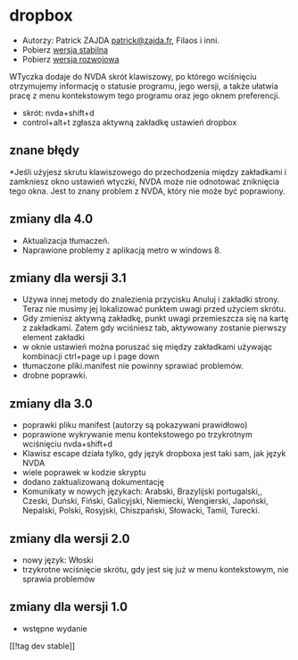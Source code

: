 # dropbox #

* Autorzy: Patrick ZAJDA <patrick@zajda.fr>, Filaos i inni.
* Pobierz [wersja stabilna][1]
* Pobierz [wersja rozwojowa][2]

WTyczka dodaje do NVDA skrót klawiszowy, po którego wciśnięciu otrzymujemy
informację o statusie programu, jego wersji, a także ułatwia pracę z menu
kontekstowym tego programu oraz jego oknem preferencji.

* skrót: nvda+shift+d
* control+alt+t zgłasza aktywną zakładkę ustawień dropbox

## znane błędy ##

*Jeśli użyjesz skrutu klawiszowego do przechodzenia między zakładkami i zamkniesz okno ustawień wtyczki, NVDA może nie odnotować zniknięcia tego okna.
Jest to znany problem z NVDA, który nie może być poprawiony.

## zmiany dla 4.0 ##

* Aktualizacja tłumaczeń.
* Naprawione problemy z aplikacją metro w windows 8.

## zmiany dla wersji 3.1 ##

* Używa innej metody do znalezienia przycisku Anuluj i zakładki
  strony. Teraz nie musimy jej lokalizować punktem uwagi przed użyciem
  skrótu.
* Gdy zmienisz aktywną zakładkę, punkt uwagi przemieszcza się na kartę z
  zakładkami. Zatem gdy wciśniesz tab, aktywowany zostanie pierwszy element
  zakładki
* w oknie ustawień można poruszać się między zakładkami używając kombinacji
  ctrl+page up i page down
* tłumaczone pliki.manifest nie powinny sprawiać problemów.
* drobne poprawki.

## zmiany dla 3.0 ##

* poprawki pliku manifest (autorzy są pokazywani prawidłowo)
* poprawione wykrywanie menu kontekstowego po trzykrotnym wciśnięciu
  nvda+shift+d
* Klawisz escape działa tylko, gdy język dropboxa jest taki sam, jak język
  NVDA
* wiele poprawek w kodzie skryptu
* dodano zaktualizowaną dokumentację
* Komunikaty w nowych językach: Arabski, Brazylijski portugalski,, Czeski,
  Duński, Fiński, Galicyjski, Niemiecki, Wengierski, Japoński, Nepalski,
  Polski, Rosyjski, Chiszpański, Słowacki, Tamil, Turecki.

## zmiany dla wersji 2.0 ##

* nowy język: Włoski
* trzykrotne wciśnięcie skrótu, gdy jest się już w menu kontekstowym, nie
  sprawia problemów

## zmiany dla wersji 1.0 ##

* wstępne wydanie

[[!tag dev stable]]

[1]: http://addons.nvda-project.org/files/get.php?file=dx

[2]: http://addons.nvda-project.org/files/get.php?file=dx-dev
